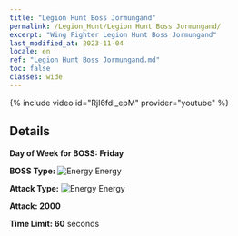 ```yaml
---
title: "Legion Hunt Boss Jormungand"
permalink: /Legion_Hunt/Legion Hunt Boss Jormungand/
excerpt: "Wing Fighter Legion Hunt Boss Jormungand"
last_modified_at: 2023-11-04
locale: en
ref: "Legion Hunt Boss Jormungand.md"
toc: false
classes: wide
---
```



{% include video id="RjI6fdl_epM" provider="youtube" %}

## Details

  **Day of Week for BOSS: Friday**

  **BOSS Type:** ![Energy](/images/common_sx_icon8.png) Energy

  **Attack Type:** ![Energy](/images/common_sx_icon8.png) Energy

  **Attack: 2000**

  **Time Limit: 60** seconds

